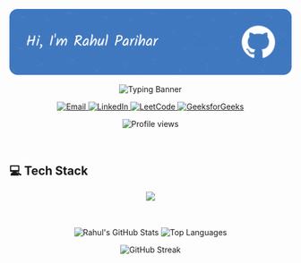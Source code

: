 ![Header](./github-header.png)

<p align="center">
  <img src="https://readme-typing-svg.demolab.com?font=Fira+Code&weight=600&size=28&pause=1000&color=10B981&center=true&vCenter=true&width=600&lines=Full-Stack+Developer;Software+Developer" alt="Typing Banner" />
</p>

<p align="center">
  <a href="mailto:pariharr0203@gmail.com">
    <img src="https://img.shields.io/badge/📧 Email-D14836?style=for-the-badge&logo=gmail&logoColor=white" alt="Email"/>
  </a>
  <a href="https://linkedin.com/in/rahulparihar0203/">
    <img src="https://img.shields.io/badge/💼 LinkedIn-0A66C2?style=for-the-badge&logo=linkedin&logoColor=white" alt="LinkedIn"/>
  </a>
  <a href="https://leetcode.com/u/Parihar-Dev/">
    <img src="https://img.shields.io/badge/⚡ LeetCode-FFA116?style=for-the-badge&logo=leetcode&logoColor=white" alt="LeetCode"/>
  </a>
  <a href="https://auth.geeksforgeeks.org/user/rahulparihar02/?">
    <img src="https://img.shields.io/badge/📗 GeeksforGeeks-2F8D46?style=for-the-badge&logo=geeksforgeeks&logoColor=white" alt="GeeksforGeeks"/>
  </a>
</p>

<p align="center">
  <img src="https://komarev.com/ghpvc/?username=Parihar-Dev&label=Profile%20Views&color=0e75b6&style=for-the-badge" alt="Profile views" />
</p>

<img src="https://user-images.githubusercontent.com/73097560/115834477-dbab4500-a447-11eb-908a-139a6edaec5c.gif" width="100%" height="5px" />

## 💻 Tech Stack

<p align="center">
  <a href="https://skillicons.dev">
    <img src="https://skillicons.dev/icons?i=java,javascript,python,cpp,mysql,nodejs,express,react,tailwind,mongodb,prisma,figma,netlify,render,jwt,git,vscode,postman" />
  </a>
</p>

<img src="https://user-images.githubusercontent.com/73097560/115834477-dbab4500-a447-11eb-908a-139a6edaec5c.gif" width="100%" height="5px" />

<p align="center">
  <img height="180em" src="https://github-readme-stats.vercel.app/api?username=Parihar-Dev&show_icons=true&theme=github_dark&count_private=true&hide_border=true" alt="Rahul's GitHub Stats"/>
  <img height="180em" src="https://github-readme-stats.vercel.app/api/top-langs/?username=Parihar-Dev&layout=compact&theme=github_dark&hide_border=true" alt="Top Languages"/>
</p>

<p align="center">
  <img src="https://github-readme-streak-stats.herokuapp.com?user=Parihar-Dev&theme=tokyonight&date_format=j%20M%5B%20Y%5D" alt="GitHub Streak"/>
</p>
